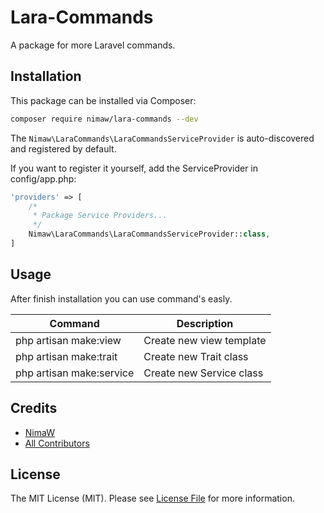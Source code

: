 # Lara-Commands
A package for more Laravel commands.

## Installation

This package can be installed via Composer:

``` bash
composer require nimaw/lara-commands --dev
```

The `Nimaw\LaraCommands\LaraCommandsServiceProvider` is auto-discovered and registered by default.

If you want to register it yourself, add the ServiceProvider in config/app.php:

```php
'providers' => [
    /*
     * Package Service Providers...
     */
    Nimaw\LaraCommands\LaraCommandsServiceProvider::class,
]

```



## Usage
After finish installation you can use command's easly.

| Command | Description |
| --- | --- |
| php artisan make:view | Create new view template |
| php artisan make:trait | Create new Trait class |
| php artisan make:service | Create new Service class |


## Credits

- [NimaW](https://github.com/niamw)
- [All Contributors](../../contributors)

## License

The MIT License (MIT). Please see [License File](LICENSE) for more information.
